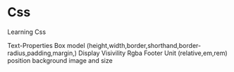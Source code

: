 # Css

Learning Css

Text-Properties
Box model (height,width,border,shorthand,border-radius,padding,margin,)
Display
Visivility
Rgba
Footer
Unit (relative,em,rem)
position
background image and size
